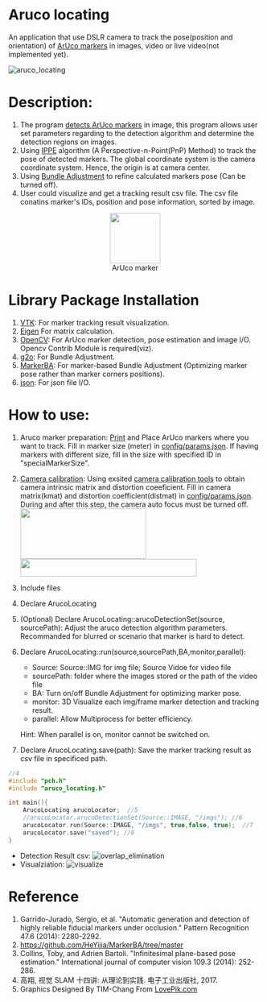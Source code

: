 # Aruco locating
An application that use DSLR camera to track the pose(position and orientation) of [ArUco markers](https://docs.opencv.org/4.x/d5/dae/tutorial_aruco_detection.html) in images, video or live video(not implemented yet).

![aruco_locating](https://github.com/Ching-Chieh-Wang/aruco_locating/assets/81002444/a83f96b0-9a42-4e0e-bb17-f68a89bf1cb4)

# Description:
1. The program [detects ArUco markers](https://www.sciencedirect.com/science/article/abs/pii/S0031320314000235) in image, this program allows user set parameters regarding to the detection algorithm and determine the detection regions on images.
2. Using [IPPE](https://github.com/tobycollins/IPPE) algorithm (A Perspective-n-Point(PnP) Method) to track the pose of detected markers. The global coordinate system is the camera coordinate system. Hence, the origin is at camera center.
3. Using [Bundle Adjustment](https://github.com/HeYijia/MarkerBA) to refine calculated markers pose (Can be turned off).
4. User could visualize and get a tracking result csv file. The csv file conatins marker's IDs, position and pose information, sorted by image.
   
<p align="center">
  <img width="100" height="100" src="https://docs.opencv.org/4.x/marker23.png">
  <br>
  ArUco marker
</p>

# Library Package Installation
1.  [VTK](https://vtk.org/download/): For marker tracking result visualization.
2.  [Eigen](https://eigen.tuxfamily.org/index.php?title=Main_Page) For matrix calculation.
3.  [OpenCV](https://opencv.org/releases/): For ArUco marker detection, pose estimation and image I/O. Opencv Contrib Module is required(viz).
4.  [g2o](https://github.com/RainerKuemmerle/g2o): For Bundle Adjustment.
5.  [MarkerBA](https://github.com/HeYijia/MarkerBA): For marker-based Bundle Adjustment (Optimizing marker pose rather than marker corners positions).
6.  [json](https://github.com/nlohmann/json): For json file I/O.

# How to use:
1.  Aruco marker preparation: [Print](https://tn1ck.github.io/aruco-print/) and Place ArUco markers where you want to track. Fill in marker size (meter) in [config/params.json](https://github.com/Ching-Chieh-Wang/aruco_locating/blob/master/aruco_locating/config/params.json). If having markers with different size, fill in the size with specified ID in "specialMarkerSize". 
2.  [Camera calibration](https://docs.opencv.org/4.x/dc/dbb/tutorial_py_calibration.html): Using exsited [camera calibration tools](https://www.mathworks.com/help/vision/ref/cameracalibrator-app.html) to obtain camera intrinsic matrix and distortion coeeficient. Fill in camera matrix(kmat) and distortion coefficient(distmat) in [config/params.json](https://github.com/Ching-Chieh-Wang/aruco_locating/blob/master/aruco_locating/config/params.json). During and after this step, the camera auto focus must be turned off.
    <br><img width="250" height="100" src="https://github.com/Ching-Chieh-Wang/aruco_locating/assets/81002444/bdde2874-7b55-413d-9869-cabd2ce9f56e">      
    <img width="350" height="35" src="https://github.com/Ching-Chieh-Wang/aruco_locating/assets/81002444/4c371062-01c8-466c-ae50-288def694d03"><br>
4.  Include files
5.  Declare ArucoLocating
6.  (Optional) Declare ArucoLocating::arucoDetectionSet(source, sourcePath): Adjust the aruco detection algorithm parameters. Recommanded for blurred or scenario that marker is hard to detect.
7.  Declare ArucoLocating::run(source,sourcePath,BA,monitor,parallel):
    * Source: Source::IMG for img file; Source Vidoe for video file
    * sourcePath: folder where the images stored or the path of the video file
    * BA: Turn on/off Bundle Adjustment for optimizing marker pose.
    * monitor: 3D Visualize each img/frame marker detection and tracking result.
    * parallel: Allow Multiprocess for better efficiency.
      
	Hint: When parallel is on, monitor cannot be switched on.
8.  Declare ArucoLocating.save(path): Save the marker tracking result as csv file in specificed path.  

```cpp
//4
#include "pch.h"
#include "aruco_locating.h"

int main(){
	ArucoLocating arucoLocator;  //5
	//arucoLocator.arucoDetectionSet(Source::IMAGE, "/imgs"); //6
	arucoLocator.run(Source::IMAGE, "/imgs", true,false, true);  //7
	arucoLocator.save("saved"); //8
}
```
* Detection Result csv:
![overlap_elimination](https://github.com/Ching-Chieh-Wang/aruco_locating/assets/81002444/fce0f076-e3e5-4e82-9231-f0045b67ea91)
* Visualziation:
![visualize](https://github.com/Ching-Chieh-Wang/aruco_locating/assets/81002444/fccd40b3-30c9-45bf-b9b8-e4f8ac754646)

# Reference
1.  Garrido-Jurado, Sergio, et al. "Automatic generation and detection of highly reliable fiducial markers under occlusion." Pattern Recognition 47.6 (2014): 2280-2292.
2.  https://github.com/HeYijia/MarkerBA/tree/master
3.  Collins, Toby, and Adrien Bartoli. "Infinitesimal plane-based pose estimation." International journal of computer vision 109.3 (2014): 252-286.
4.  高翔, 视觉 SLAM 十四讲: 从理论到实践. 电子工业出版社, 2017.
5.  Graphics Designed By TIM-Chang From <a href="https://zh.lovepik.com/image-401804970/rhinomodeling-camera.html">LovePik.com</a>
